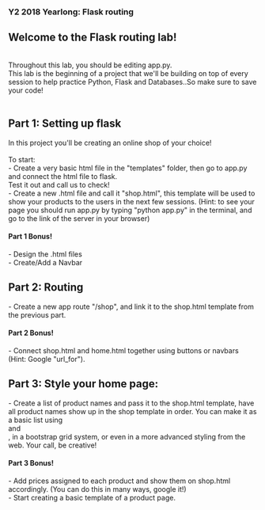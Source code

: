 <h3>Y2 2018 Yearlong: Flask routing</h3>
<h2>Welcome to the Flask routing lab!</h2>
<br>
Throughout this lab, you should be editing app.py.<br>
This lab is the beginning of a project that we'll be building on top of every session to help practice Python, Flask and Databases..So make sure to save your code! 
<br><br>
<h2>Part 1: Setting up flask</h2>
In this project you'll be creating an online shop of your choice!<br><br>
To start:<br>
- Create a very basic html file in the "templates" folder, then go to app.py and connect the html file to flask. <br>
Test it out and call us to check!<br>
- Create a new .html file and call it "shop.html", this template will be used to show your products to the users in the next few sessions. 
(Hint: to see your page you should run app.py by typing "python app.py" in the terminal, and go to the link of the server in your browser)
<br>
<h4>Part 1 Bonus!</h4>
- Design the .html files<br>
- Create/Add a Navbar
<br>
<h2>Part 2: Routing</h2>
- Create a new app route "/shop", and link it to the shop.html template from the previous part.<br>
<h4>Part 2 Bonus!</h4>
- Connect shop.html and home.html together using buttons or navbars (Hint: Google "url_for").
<br>
<h2>Part 3: Style your home page:</h2>
- Create a list of product names and pass it to the shop.html template, have all product names show up in the shop template in order.
You can make it as a basic list using <div> and <br> , in a bootstrap grid system, or even in a more advanced styling from the web. Your call, be creative!
<br>
<h4>Part 3 Bonus!</h4>
- Add prices assigned to each product and show them on shop.html accordingly. (You can do this in many ways, google it!)
  <br>
- Start creating a basic template of a product page.
